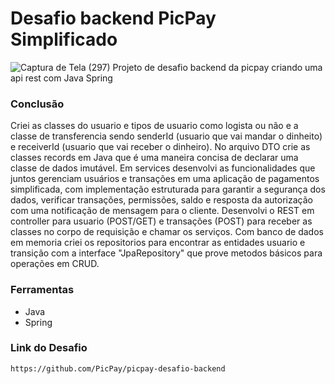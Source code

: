 # Desafio backend PicPay Simplificado
![Captura de Tela (297)](https://github.com/user-attachments/assets/b33d42db-6a34-40e4-9284-c9ce4da80e03)
Projeto de desafio backend da picpay criando uma api rest com Java Spring 
### Conclusão
Criei as classes do usuario e tipos de usuario como logista ou não e a classe de transferencia sendo senderId (usuario que vai mandar o dinheito) e receiverId (usuario que vai receber o dinheiro).
No arquivo DTO crie as classes records em Java que é uma maneira concisa de declarar uma classe de dados imutável.
Em services desenvolvi as funcionalidades que juntos gerenciam usuários e transações em uma aplicação de pagamentos simplificada, com implementação estruturada para garantir a segurança dos dados, verificar transações, permissões, saldo e resposta da autorização com uma notificação de mensagem para o cliente.
Desenvolvi o REST em controller para usuario (POST/GET) e transações (POST) para receber as classes no corpo de requisição e chamar os serviços.
Com banco de dados em memoria criei os repositorios para encontrar as entidades usuario e transição com a interface "JpaRepository" que prove metodos básicos para operações em CRUD.
### Ferramentas
* Java
* Spring
### Link do Desafio 
```
https://github.com/PicPay/picpay-desafio-backend
```
